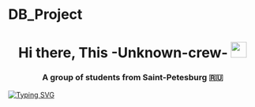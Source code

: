 # DB_Project
<h1 align="center">Hi there, This -Unknown-crew-</a> 
<img src="https://github.com/blackcater/blackcater/raw/main/images/Hi.gif" height="32"/></h1>
<h3 align="center">A group of students from Saint-Petesburg 🇷🇺</h3>

[![Typing SVG](https://readme-typing-svg.herokuapp.com?color=%2336BCF7&lines=We+hate+this+project)](https://git.io/typing-svg)
